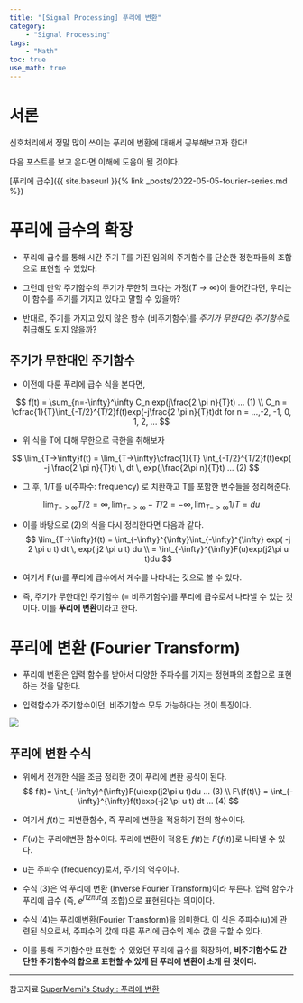 ```yaml
---
title: "[Signal Processing] 푸리에 변환"
category:
    - "Signal Processing"
tags:
    - "Math"
toc: true
use_math: true
---
```


# 서론

신호처리에서 정말 많이 쓰이는 푸리에 변환에 대해서 공부해보고자 한다!

다음 포스트를 보고 온다면 이해에 도움이 될 것이다.

[푸리에 급수]({{ site.baseurl }}{% link _posts/2022-05-05-fourier-series.md %})

# 푸리에 급수의 확장

* 푸리에 급수를 통해 시간 주기 T를 가진 임의의 주기함수를 단순한 정현파들의 조합으로 표현할 수 있었다.

* 그런데 만약 주기함수의 주기가 무한히 크다는 가정($T \rightarrow \infty$)이 들어간다면, 우리는 이 함수를 주기를 가지고 있다고 말할 수 있을까?

* 반대로, 주기를 가지고 있지 않은 함수 (비주기함수)를 *주기가 무한대인 주기함수*로 취급해도 되지 않을까?

## 주기가 무한대인 주기함수

* 이전에 다룬 푸리에 급수 식을 본다면,

$$
f(t) = \sum_{n=-\infty}^\infty C_n exp(j\frac{2 \pi n}{T}t) ... (1)
\\
C_n = \cfrac{1}{T}\int_{-T/2}^{T/2}f(t)exp(-j\frac{2 \pi n}{T}t)dt for n = ...,-2, -1, 0, 1, 2, ...
$$

* 위 식을 T에 대해 무한으로 극한을 취해보자

$$
\lim_{T->\infty}f(t) = \lim_{T->\infty}\cfrac{1}{T} \int_{-T/2}^{T/2}f(t)exp( -j \frac{2 \pi n}{T}t) \, dt \, exp(j\frac{2\pi n}{T}t)  ... (2)
$$

* 그 후, 1/T를 u(주파수: frequency) 로 치환하고 T를 포함한 변수들을 정리해준다.

$$
\lim_{T->\infty}T/2 = \infty, \lim_{T->\infty}-T/2 = -\infty, \lim_{T->\infty}1/T = du
$$

* 이를 바탕으로 (2)의 식을 다시 정리한다면 다음과 같다.
$$
\lim_{T->\infty}f(t) = \int_{-\infty}^{\infty}\int_{-\infty}^{\infty}
exp( -j 2 \pi u t) dt \,
exp( j2 \pi u t) du
\\
= \int_{-\infty}^{\infty}F(u)exp(j2\pi u t)du
$$

* 여기서 F(u)를 푸리에 급수에서 계수를 나타내는 것으로 볼 수 있다.

* 즉, 주기가 무한대인 주기함수 (= 비주기함수)를 푸리에 급수로서 나타낼 수 있는 것이다. 이를 **푸리에 변환**이라고 한다.

# 푸리에 변환 (Fourier Transform)

* 푸리에 변환은 입력 함수를 받아서 다양한 주파수를 가지는 정현파의 조합으로 표현하는 것을 말한다.

* 입력함수가 주기함수이던, 비주기함수 모두 가능하다는 것이 특징이다.

![](https://en.wikipedia.org/wiki/File:Fourier_transform_time_and_frequency_domains_(small).gif)

## 푸리에 변환 수식
* 위에서 전개한 식을 조금 정리한 것이 푸리에 변환 공식이 된다.
$$
f(t)= \int_{-\infty}^{\infty}F(u)exp(j2\pi u t)du ... (3)
\\
F\{f(t)\} = \int_{-\infty}^{\infty}f(t)exp(-j2 \pi u t) dt ... (4)
$$
* 여기서 $f(t)$는 피변환함수, 즉 푸리에 변환을 적용하기 전의 함수이다.

* $F(u)$는 푸리에변환 함수이다. 푸리에 변환이 적용된 $f(t)$는 $F\{f(t)\}$로 나타낼 수 있다.

* u는 주파수 (frequency)로서, 주기의 역수이다.

* 수식 (3)은 역 푸리에 변환 (Inverse Fourier Transform)이라 부른다. 입력 함수가 푸리에 급수 (즉, $e^{j12\pi ut}$의 조합)으로 표현된다는 의미이다.

* 수식 (4)는 푸리에변환(Fourier Transform)을 의미한다. 이 식은 주파수(u)에 관련된 식으로서, 주파수의 값에 따른 푸리에 급수의 계수 값을 구할 수 있다. 

* 이를 통해 주기함수만 표현할 수 있었던 푸리에 급수를 확장하여, **비주기함수도 간단한 주기함수의 합으로 표현할 수 있게 된 푸리에 변환이 소개 된 것이다.**

----

참고자료
[SuperMemi's Study : 푸리에 변환](https://supermemi.tistory.com/97?category=837542)